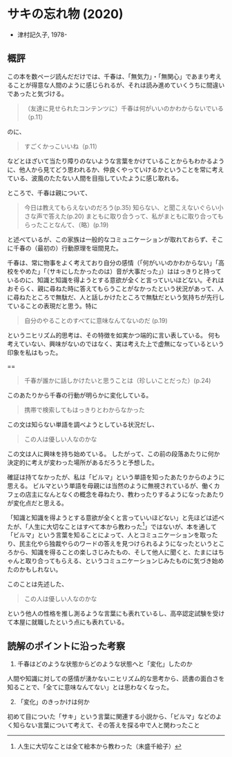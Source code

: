 # サキの忘れ物 (2020)

- 津村記久子, 1978-

## 概評

この本を数ページ読んだだけでは、千春は、「無気力」・「無関心」であまり考えることが得意な人間のように感じられるが、それは読み進めていくうちに間違いであったと気づける。

> （友達に見せられたコンテンツに）千春は何がいいのかわからないでいる （p.11）

のに、

> すごくかっこいいね（p.11）

などとほざいて当たり障りのないような言葉をかけていることからもわかるように、他人から見てどう思われるか、仲良くやっていけるかということを常に考えている、波風のたたない人間を目指していたように感じ取れる。

ところで、千春は親について、

> 今日は教えてもらえないのだろう(p.35)
> 知らない、と聞こえないぐらい小さな声で答えた(p.20)
> まともに取り合うって、私がまともに取り合ってもらったことなんて、（略）(p.19)

と述べているが、この家族は一般的なコミュニケーションが取れておらず、そこに千春の（最初の）行動原理を垣間見た。

千春は、常に物事をよく考えており自分の感情（「何がいいのかわからない」「高校をやめた」「（サキにしたかったのは）音が大事だった」）ははっきりと持っているのに、知識と知識を得ようとする意欲が全くと言っていいほどない。それはおそらく、親に尋ねた時に答えてもらうことがなかったという状況があって、人に尋ねたところで無駄だ、人と話しかけたところで無駄だという気持ちが先行していることの表現だと思う。特に

> 自分のやることのすべてに意味なんてないのだ (p.19)

というニヒリズム的思考は、その特徴を如実かつ端的に言い表している。
何も考えていない、興味がないのではなく、実は考えた上で虚無になっているという印象を私はもった。

==

> 千春が誰かに話しかけたいと思うことは（珍しいことだった）(p.24)

このあたりから千春の行動が明らかに変化している。

> 携帯で検索してもはっきりとわからなかった

この文は知らない単語を調べようとしている状況だし、

> この人は優しい人なのかな

この文は人に興味を持ち始めている。
したがって、この前の段落あたりに何か決定的に考えが変わった場所があるだろうと予想した。

確証は持てなかったが、私は「ビルマ」という単語を知ったあたりからのように思える。
ビルマという単語を母親には当然のように無視されているが、働くカフェの店主になんとなくの概念を尋ねたり、教わったりするようになったあたりが変化点だと思える。

「知識と知識を得ようとする意欲が全くと言っていいほどない」と先ほどは述べたが、「人生に大切なことはすべて本から教わった[^1]」ではないが、本を通して「ビルマ」という言葉を知ることによって、人とコミュニケーションを取ったり、民主化やら独裁やらのワードの答えを見つけられるようになったというところから、知識を得ることの楽しさじみたもの、そして他人に聞くと、たまにはちゃんと取り合ってもらえる、というコミュニケーションじみたものに気づき始めたのかもしれない。

このことは先述した、

> この人は優しい人なのかな

という他人の性格を推し測るような言葉にも表れているし、高卒認定試験を受けて本屋に就職したという点にも表れている。

## 読解のポイントに沿った考察

1. 千春はどのような状態からどのような状態へと「変化」したのか

人間や知識に対しての感情が湧かないニヒリズム的な思考から、読書の面白さを知ることで、「全てに意味なんてない」とは思わなくなった。

2. 「変化」のきっかけは何か

初めて目についた「サキ」という言葉に関連する小説から、「ビルマ」などのよく知らない言葉について考えて、その答えを探る中で人と関わったこと

[^1]: 人生に大切なことは全て絵本から教わった（末盛千絵子）
